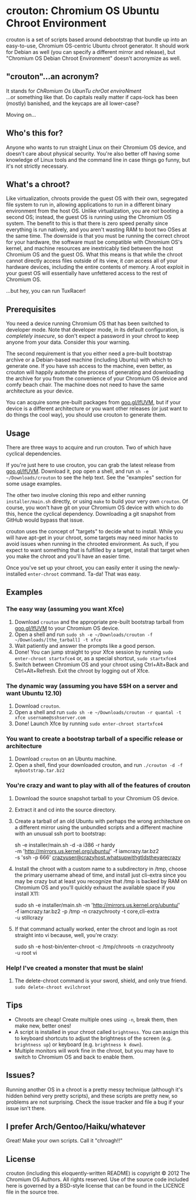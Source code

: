 crouton: Chromium OS Ubuntu Chroot Environment
==============================================

crouton is a set of scripts based around debootstrap that bundle up into an
easy-to-use, Chromium OS-centric Ubuntu chroot generator.  It should work for
Debian as well (you can specify a different mirror and release), but "Chromium
OS Debian Chroot Environment" doesn't acronymize as well.


"crouton"...an acronym?
-----------------------
It stands for _ChRomium Os UbunTu chrOot enviroNment_  
...or something like that. Do capitals really matter if caps-lock has been
(mostly) banished, and the keycaps are all lower-case?

Moving on...


Who's this for?
---------------
Anyone who wants to run straight Linux on their Chromium OS device, and doesn't
care about physical security. You're also better off having some knowledge of
Linux tools and the command line in case things go funny, but it's not strictly
necessary.


What's a chroot?
----------------
Like virtualization, chroots provide the guest OS with their own, segregated
file system to run in, allowing applications to run in a different binary
environment from the host OS. Unlike virtualization, you are *not* booting a
second OS; instead, the guest OS is running using the Chromium OS system. The
benefit to this is that there is zero speed penalty since everything is run
natively, and you aren't wasting RAM to boot two OSes at the same time. The
downside is that you must be running the correct chroot for your hardware, the
software must be compatible with Chromium OS's kernel, and machine resources are
inextricably tied between the host Chromium OS and the guest OS. What this means
is that while the chroot cannot directly access files outside of its view, it
*can* access all of your hardware devices, including the entire contents of
memory. A root exploit in your guest OS will essentially have unfettered access
to the rest of Chromium OS.

...but hey, you can run TuxRacer!


Prerequisites
-------------
You need a device running Chromium OS that has been switched to developer mode.
Note that developer mode, in its default configuration, is *completely
insecure*, so don't expect a password in your chroot to keep anyone from your
data. Consider this your warning.

The second requirement is that you either need a pre-built bootstrap archive or
a Debian-based machine (including Ubuntu) with which to generate one. If you
have ssh access to the machine, even better, as crouton will happily automate
the process of generating and downloading the archive for you from the
convenience of your Chromium OS device and comfy beach chair. The machine does
not need to have the same architecture as your device.

You can acquire some pre-built packages from
[goo.gl/lfUVM](http://goo.gl/lfUVM), but if your device is a different
architecture or you want other releases (or just want to do things the cool
way), you should use crouton to generate them.


Usage
-----
There are three ways to acquire and run crouton. Two of which have cyclical
dependencies.

If you're just here to use crouton, you can grab the latest release from
[goo.gl/lfUVM](http://goo.gl/lfUVM).  Download it, pop open a shell, and run `sh
-e ~/Downloads/crouton` to see the help text. See the "examples" section for
some usage examples.

The other two involve cloning this repo and either running `installer/main.sh`
directly, or using `make` to build your very own `crouton`. Of course, you won't
have git on your Chromium OS device with which to do this, hence the cyclical
dependency. Downloading a git snapshot from GitHub would bypass that issue.

crouton uses the concept of "targets" to decide what to install.  While you will
have apt-get in your chroot, some targets may need minor hacks to avoid issues
when running in the chrooted environment.  As such, if you expect to want
something that is fulfilled by a target, install that target when you make the
chroot and you'll have an easier time.

Once you've set up your chroot, you can easily enter it using the
newly-installed `enter-chroot` command.  Ta-da!  That was easy.


Examples
--------

### The easy way (assuming you want Xfce)
  1. Download `crouton` and the appropriate pre-built bootstrap tarball from
     [goo.gl/lfUVM](http://goo.gl/lfUVM) to your Chromium OS device.
  2. Open a shell and run
     `sudo sh -e ~/Downloads/crouton -f ~/Downloads/[the_tarball] -t xfce`
  3. Wait patiently and answer the prompts like a good person.
  4. Done! You can jump straight to your Xfce session by running
     `sudo enter-chroot startxfce4` or, as a special shortcut, `sudo startxfce4`
  5. Switch between Chromium OS and your chroot using Ctrl+Alt+Back and
     Ctrl+Alt+Refresh. Exit the chroot by logging out of Xfce.

### The dynamic way (assuming you have SSH on a server and want Ubuntu 12.10)
  1. Download `crouton`.
  2. Open a shell and run
     `sudo sh -e ~/Downloads/crouton -r quantal -t xfce username@sshserver.com`
  3. Done! Launch Xfce by running `sudo enter-chroot startxfce4`

### You want to create a bootstrap tarball of a specific release or architecture
  1. Download `crouton` on an Ubuntu machine.
  2. Open a shell, find your downloaded crouton, and run
     `./crouton -d -f mybootstrap.tar.bz2`

### You're crazy and want to play with all of the features of crouton
  1. Download the source snapshot tarball to your Chromium OS device.
  2. Extract it and cd into the source directory.
  3. Create a tarball of an old Ubuntu with perhaps the wrong architecture on a
     different mirror using the unbundled scripts and a different machine with
     an unusual ssh port to bootstrap:

        sh -e installer/main.sh -d -a i386 -r hardy \
           -m 'http://mirrors.us.kernel.org/ubuntu/' -f iamcrazy.tar.bz2 \
           -s 'ssh -p 666' crazyuser@crazyhost.whatsupwithgtldstheyarecrazy

  4. Install the chroot with a custom name to a subdirectory in /tmp, choose the
     primary username ahead of time, and install just cli-extra since you may be
     crazy but at least you recognize that /tmp is backed by RAM on Chromium OS and
     you'll quickly exhaust the available space if you install X11:

        sudo sh -e installer/main.sh -m 'http://mirrors.us.kernel.org/ubuntu/' \
                -f iamcrazy.tar.bz2 -p /tmp -n crazychrooty -t core,cli-extra \
                -u stillcrazy

  5. If that command actually worked, enter the chroot and login as root
     straight into vi because, well, you're crazy:
     
        sudo sh -e host-bin/enter-chroot -c /tmp/chroots -n crazychrooty \
                -u root vi

### Help! I've created a monster that must be slain!
  1. The delete-chroot command is your sword, shield, and only true friend.
     `sudo delete-chroot evilchroot`


Tips
----

  * Chroots are cheap! Create multiple ones using `-n`, break them, then make
    new, better ones!
  * A script is installed in your chroot called `brightness`. You can assign
    this to keyboard shortcuts to adjust the brightness of the screen (e.g.
    `brightness up`) or keyboard (e.g. `brightness k down`).
  * Multiple monitors will work fine in the chroot, but you may have to switch
    to Chromium OS and back to enable them.


Issues?
-------
Running another OS in a chroot is a pretty messy technique (although it's hidden
behind very pretty scripts), and these scripts are pretty new, so problems are
not surprising. Check the issue tracker and file a bug if your issue isn't
there.


I prefer Arch/Gentoo/Haiku/whatever
-----------------------------------
Great! Make your own scripts. Call it "chroagh!!"


License
-------
crouton (including this eloquently-written README) is copyright &copy; 2012 The
Chromium OS Authors. All rights reserved. Use of the source code included here
is governed by a BSD-style license that can be found in the LICENCE file in the
source tree.
